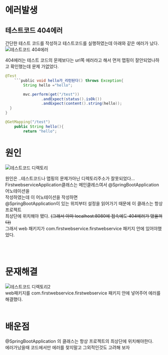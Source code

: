 # 에러발생
## 테스트코드 404에러 <br>
간단한 테스트 코드를 작성하고 테스트코드를 실행하였는데 아래와 같은
에러가 났다.
![테스트코드 404에러](https://user-images.githubusercontent.com/89888075/152490038-e619137a-f1c1-4682-8558-025be673b0ee.PNG)

404에러는 테스트 코드의 문제보다는
url쪽 에러라고 해서 먼저 맵핑이 잘안되었나하고 확인했는데 문제 가없었다.

```java
@Test
	```public void hello가_리턴된다() throws Exception{
		String hello ="hello";

		mvc.perform(get("/test"))
				.andExpect(status().isOk())
				.andExpect(content().string(hello));
  }
}
```
```java
@GetMapping("/test") 
    public String hello(){
        return "hello";
```


# 원인
![테스트코드 디렉토리](https://user-images.githubusercontent.com/89888075/152491913-f6b18099-9014-44c6-a861-4675df980c6f.PNG)

원인은 ..테스트코드나 맵핑의 문제가아닌 디렉토리주소가 잘못되었다...<br>
FirstwebserviceApplication클래스는 메인클레스여서 @SpringBootApplication 어노테이션을<br>
작성하였는데 이 어노테이션을 작성하면<br>
@SpringBootApplication이 있는 위치부터 설정을 읽어가기 때문에  이 클래스는 항상 프로젝트 <br>최상단에 위치해야 됐다. ~~(그래서 아마 localhost:8080에 접속에도 404에러가 떴을꺼다)~~<br>
그래서 web 패키지가 com.firstwebservice.firstwebservice 패키지 안에 있어야했었다.

<br>
<br>

# 문재해결
![테스트코드 디렉토리2](https://user-images.githubusercontent.com/89888075/152492962-b284d66a-caaa-4579-905d-4bf279649379.PNG)<br>
web패키지를 com.firstwebservice.firstwebservice 패키지 안에 넣어주어 에러를 해결했다.
<br>
<br>
# 배운점
@SpringBootApplication 의 클래스는 항상 프로젝트의 최상단에 위치해야한다.<br>
에러가났을때 코드에서만 에러를 찾지말고 그외적인것도 고려해 보자